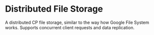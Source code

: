 # Distributed File Storage
A distributed CP file storage, similar to the way how Google File System works. Supports concurrent client requests and data replication.
